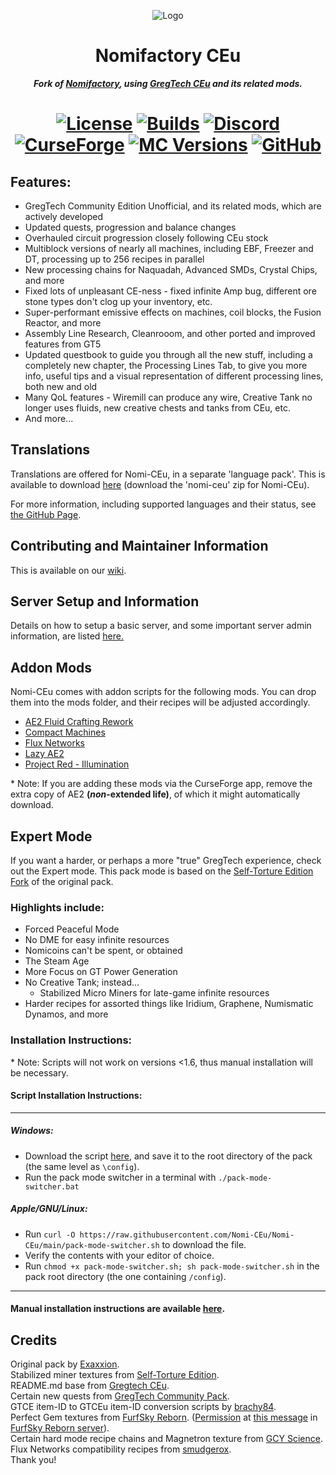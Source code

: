 <p align="center"><img src="https://github.com/Nomi-CEu/Nomi-CEu/assets/103940576/672808a8-0ad0-4d07-809e-08336a928909" alt="Logo"></p>
<h1 align="center">Nomifactory CEu</h1>
<p align="center"><b><i>Fork of <a href="https://github.com/Nomifactory/Nomifactory"> Nomifactory</a>, using <a href="https://github.com/GregTechCEu/GregTech"> GregTech CEu</a> and its related mods.</i></b></p>
<h1 align="center">
    <a href="https://github.com/Nomi-CEu/Nomi-CEu/blob/main/LICENSE"><img src="https://img.shields.io/github/license/Nomi-CEu/Nomi-CEu?style=for-the-badge&logo=github" alt="License"></a>
    <a href="https://nightly.link/Nomi-CEu/Nomi-CEu/workflows/testbuildpack/main"><img src="https://img.shields.io/github/actions/workflow/status/Nomi-CEu/Nomi-CEu/testbuildpack.yml?style=for-the-badge&logo=github&label=builds&color=orange" alt="Builds"></a>
    <a href="https://discord.com/invite/zwQzqP8b6q"><img src="https://img.shields.io/discord/927050775073534012?style=for-the-badge&logo=discord&logoColor=%23ffffff&label=discord%20&labelColor=gray&color=%235865F2" alt="Discord"></a>
    <br>
    <a href="https://www.curseforge.com/minecraft/modpacks/Nomi-CEu"><img src="https://cf.way2muchnoise.eu/nomi-ceu.svg?badge_style=for_the_badge" alt="CurseForge"></a>
    <a href="https://www.curseforge.com/minecraft/modpacks/Nomi-CEu"><img src="https://cf.way2muchnoise.eu/versions/For%20MC_nomi-ceu_all.svg?badge_style=for_the_badge" alt="MC Versions"></a>
    <a href="https://github.com/Nomi-CEu/Nomi-CEu/releases"><img src="https://img.shields.io/github/downloads/Nomi-CEu/Nomi-CEu/total?sort=semver&logo=github&label=&style=for-the-badge&color=2d2d2d&labelColor=545454&logoColor=FFFFFF" alt="GitHub"></a>
</h1>

## Features:
- GregTech Community Edition Unofficial, and its related mods, which are actively developed
- Updated quests, progression and balance changes
- Overhauled circuit progression closely following CEu stock   
- Multiblock versions of nearly all machines, including EBF, Freezer and DT, processing up to 256 recipes in parallel  
- New processing chains for Naquadah, Advanced SMDs, Crystal Chips, and more  
- Fixed lots of unpleasant CE-ness - fixed infinite Amp bug, different ore stone types don't clog up your inventory, etc.   
- Super-performant emissive effects on machines, coil blocks, the Fusion Reactor, and more
- Assembly Line Research, Cleanrooom, and other ported and improved features from GT5 
- Updated questbook to guide you through all the new stuff, including a completely new chapter, the Processing Lines Tab, to give you more info, useful tips and a visual representation of different processing lines, both new and old  
- Many QoL features - Wiremill can produce any wire, Creative Tank no longer uses fluids, new creative chests and tanks from CEu, etc.
- And more...  

## Translations
Translations are offered for Nomi-CEu, in a separate 'language pack'. This is available to download [here](https://nightly.link/Nomi-CEu/Nomi-CEu-Translations/workflows/pushbuildpack/main?preview) (download the 'nomi-ceu' zip for Nomi-CEu).

For more information, including supported languages and their status, see [the GitHub Page](https://github.com/Nomi-CEu/Nomi-CEu-Translations/).

## Contributing and Maintainer Information
This is available on our [wiki](https://github.com/Nomi-CEu/Nomi-CEu/wiki).

## Server Setup and Information
Details on how to setup a basic server, and some important server admin information, are listed [here.](https://github.com/Nomi-CEu/Nomi-CEu/blob/main/serverfiles/README.md)

## Addon Mods
Nomi-CEu comes with addon scripts for the following mods. You can drop them into the mods folder, and their recipes will be adjusted accordingly.  
- [AE2 Fluid Crafting Rework](https://www.curseforge.com/minecraft/mc-mods/ae2-fluid-crafting-rework)  
- [Compact Machines](https://www.curseforge.com/minecraft/mc-mods/compact-machines)  
- [Flux Networks](https://www.curseforge.com/minecraft/mc-mods/flux-networks)  
- [Lazy AE2](https://www.curseforge.com/minecraft/mc-mods/lazy-ae2)  
- [Project Red - Illumination](https://www.curseforge.com/minecraft/mc-mods/project-red-illumination)    

\* Note: If you are adding these mods via the CurseForge app, remove the extra copy of AE2 **(*non*-extended life)**, of which it might automatically download.

## Expert Mode 
If you want a harder, or perhaps a more "true" GregTech experience, check out the Expert mode. This pack mode is based on the [Self-Torture Edition Fork](https://github.com/NotMyWing/Omnifactory-Self-Torture-Edition) of the original pack. 

### Highlights include:
- Forced Peaceful Mode
- No DME for easy infinite resources
- Nomicoins can't be spent, or obtained
- The Steam Age
- More Focus on GT Power Generation
- No Creative Tank; instead...
    - Stabilized Micro Miners for late-game infinite resources  
- Harder recipes for assorted things like Iridium, Graphene, Numismatic Dynamos, and more  

### Installation Instructions:
\* Note: Scripts will not work on versions <1.6, thus manual installation will be necessary. 

#### Script Installation Instructions:

<hr>

##### Windows:   
 - Download the script [here](https://raw.githubusercontent.com/Nomi-CEu/Nomi-CEu/main/pack-mode-switcher.bat), and save it to the root directory of the pack (the same level as `\config`).
 - Run the pack mode switcher in a terminal with `./pack-mode-switcher.bat`

##### Apple/GNU/Linux:    
 - Run `curl -O https://raw.githubusercontent.com/Nomi-CEu/Nomi-CEu/main/pack-mode-switcher.sh` to download the file.
 - Verify the contents with your editor of choice.
 - Run `chmod +x pack-mode-switcher.sh; sh pack-mode-switcher.sh` in the pack root directory (the one containing `/config`).

<hr>

#### Manual installation instructions are available [here](https://github.com/Nomi-CEu/Nomi-CEu/blob/main/overrides/README.md).

## Credits
Original pack by [Exaxxion](https://github.com/Exaxxion).  
Stabilized miner textures from [Self-Torture Edition](https://github.com/NotMyWing/Omnifactory-Self-Torture-Edition).  
README.md base from [Gregtech CEu](https://github.com/GregTechCEu/GregTech).  
Certain new quests from [GregTech Community Pack](https://github.com/GregTechCEu/GregTech-Community-Pack).  
GTCE item-ID to GTCEu item-ID conversion scripts by [brachy84](https://github.com/brachy84).   
Perfect Gem textures from [FurfSky Reborn](http://furfsky.net/). ([Permission](https://ibb.co/bBpksq0) at [this message](https://discord.com/channels/771187253937438762/774353150278369351/938438074503942184) in [FurfSky Reborn server](https://discord.gg/fsr)).  
Certain hard mode recipe chains and Magnetron texture from [GCY Science](https://github.com/GregTechCEu/gregicality-science).  
Flux Networks compatibility recipes from [smudgerox](https://github.com/smudgerox).  
Thank you!
